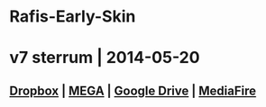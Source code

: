 # Rafis-Early-Skin

# v7 sterrum | 2014-05-20
## [Dropbox](https://www.dropbox.com/scl/fi/1o8pa879d29qkizubteqb/v7-sterrum.osk?rlkey=8egk35pmqn0y4b8io0otlpjnl&st=ek729y1w&dl=0) | [MEGA](https://mega.nz/file/ITFiHarK#jk2F32U3UxRhuL9gjYFyNPaiNahzDXYE-WABfZDaj68) | [Google Drive](https://drive.google.com/file/d/1begbkJITgUQSnNWUoFGDsgh-d9_SEctc/view?usp=drive_link) | [MediaFire](https://www.mediafire.com/file/lhngdcd14aymxs5/v7_sterrum.osk/file)
